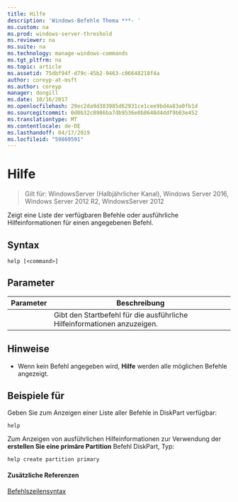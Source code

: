 ```yaml
---
title: Hilfe
description: 'Windows-Befehle Thema ***- '
ms.custom: na
ms.prod: windows-server-threshold
ms.reviewer: na
ms.suite: na
ms.technology: manage-windows-commands
ms.tgt_pltfrm: na
ms.topic: article
ms.assetid: 75dbf94f-d79c-45b2-9463-c06648218f4a
author: coreyp-at-msft
ms.author: coreyp
manager: dongill
ms.date: 10/16/2017
ms.openlocfilehash: 29ec2da9d383985d62931ce1cee9bd4a83a0fb1d
ms.sourcegitcommit: 0d0b32c8986ba7db9536e0b8648d4ddf9b03e452
ms.translationtype: MT
ms.contentlocale: de-DE
ms.lasthandoff: 04/17/2019
ms.locfileid: "59869591"
---
```

# <a name="help"></a>Hilfe

>Gilt für: WindowsServer (Halbjährlicher Kanal), Windows Server 2016, Windows Server 2012 R2, WindowsServer 2012

Zeigt eine Liste der verfügbaren Befehle oder ausführliche Hilfeinformationen für einen angegebenen Befehl.  
  
  
  
## <a name="syntax"></a>Syntax  
  
```  
help [<command>]  
```  
  
## <a name="parameters"></a>Parameter  
  
|Parameter|Beschreibung|  
|-------|--------|  
|<command>|Gibt den Startbefehl für die ausführliche Hilfeinformationen anzuzeigen.|  
  
## <a name="remarks"></a>Hinweise  
  
-   Wenn kein Befehl angegeben wird, **Hilfe** werden alle möglichen Befehle angezeigt.  
  
## <a name="BKMK_examples"></a>Beispiele für  
Geben Sie zum Anzeigen einer Liste aller Befehle in DiskPart verfügbar:  
  
```  
help  
```  
  
Zum Anzeigen von ausführlichen Hilfeinformationen zur Verwendung der **erstellen Sie eine primäre Partition** Befehl DiskPart, Typ:  
  
```  
help create partition primary  
```  
  
#### <a name="additional-references"></a>Zusätzliche Referenzen  
[Befehlszeilensyntax](command-line-syntax-key.md)  
  

  


